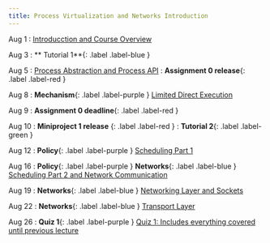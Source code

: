 ```yaml
---
title: Process Virtualization and Networks Introduction
---
```


Aug 1
: [Introducction and Course Overview](#)

Aug 3
: ** Tutorial 1**{: .label .label-blue }

Aug 5
: [Process Abstraction and Process API](#)
: **Assignment 0 release**{: .label .label-red }

Aug 8
: **Mechanism**{: .label .label-purple } [Limited Direct Execution](#)

Aug 9
: **Assignment 0 deadline**{: .label .label-red }

Aug 10
: **Miniproject 1 release** {: .label .label-red }
: **Tutorial 2**{: .label .label-green }

Aug 12
: **Policy**{: .label .label-purple } [Scheduling Part 1](#)

Aug 16
: **Policy**{: .label .label-purple } **Networks**{: .label .label-blue } [Scheduling Part 2 and Network Communication](#)

Aug 19
: **Networks**{: .label .label-blue } [Networking Layer and Sockets](#)

Aug 22
: **Networks**{: .label .label-blue } [Transport Layer](#)

Aug 26
: **Quiz 1**{: .label .label-purple } [Quiz 1: Includes everything covered until previous lecture](#)
